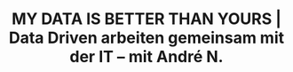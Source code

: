---
layout: post
title:  "MY DATA IS BETTER THAN YOURS | Data Driven arbeiten gemeinsam mit der IT – mit André N."
language: German
type: Podcast
tags:
content_pieces: 
    - type: podigee
      url: https://mydata.podigee.io/119-neue-episode/embed?context=external
---